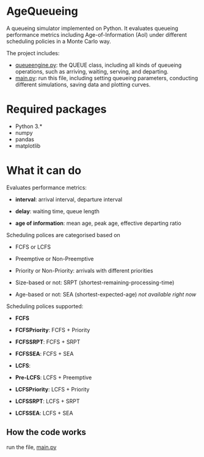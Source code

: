 # AgeQueueing

A queueing simulator implemented on Python. It evaluates queueing performance metrics including Age-of-Information (AoI) under different scheduling policies in a Monte Carlo way.

The project includes:

- [queueengine.py](queueengine.py): the QUEUE class, including all kinds of queueing operations, such as arriving, waiting, serving, and departing.
- [main.py](main.py): run this file, including setting queueing parameters, conducting different simulations, saving data and plotting curves.


# Required packages
- Python 3.*
- numpy
- pandas
- matplotlib

# What it can do

Evaluates performance metrics:

- **interval**: arrival interval, departure interval

- **delay**: waiting time, queue length

- **age of information**: mean age, peak age, effective departing ratio

Scheduling polices are categorised based on

- FCFS or LCFS

- Preemptive or Non-Preemptive

- Priority or Non-Priority: arrivals with different priorities

- Size-based or not: SRPT (shortest-remaining-processing-time)

- Age-based or not: SEA (shortest-expected-age) *not available right now*

Scheduling polices supported:

- **FCFS**

- **FCFSPriority**: FCFS + Priority

- **FCFSSRPT**: FCFS + SRPT

- **FCFSSEA**: FCFS + SEA

- **LCFS**:

- **Pre-LCFS**: LCFS + Preemptive

- **LCFSPriority**: LCFS + Priority

- **LCFSSRPT**: LCFS + SRPT

- **LCFSSEA**: LCFS + SEA


## How the code works

run the file, [main.py](main.py)
